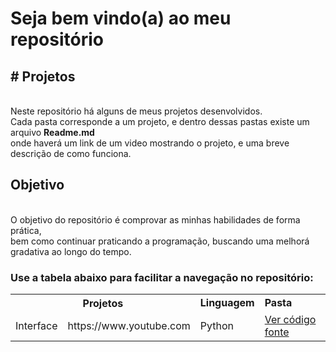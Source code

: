 <h1> Seja bem vindo(a) ao meu repositório </h1>
<h2># Projetos</h2> <br>
Neste repositório há alguns de meus projetos desenvolvidos. <br>
Cada pasta corresponde a um projeto, e dentro dessas pastas existe um arquivo <strong>Readme.md</strong><br>
onde haverá um link de um video mostrando o projeto, e uma breve descrição de como funciona.

<h2>Objetivo</h2><br>
O objetivo do repositório é comprovar as minhas habilidades de forma prática, <br>
bem como continuar praticando a programação, buscando uma melhorá gradativa ao longo do tempo.
<br>

<h3>Use a tabela abaixo para facilitar a navegação no repositório:</h3>
<table>
  <tr>
    <th colspan=2><strong> Projetos</strong></th>
    <td><strong> Linguagem </strong></td>
    <td><strong> Pasta </strong></td>
  </tr>
   <tr>
    <td> Interface</td>
    <td> https://www.youtube.com</td>
    <td> Python</td>
     <td> <a href='https://github.com/merino626/Projetos/tree/main/interface'>Ver código fonte</a></td>
  </tr>


</table>
<!-- <img src='https://user-images.githubusercontent.com/65437607/109531550-cf81b780-7a96-11eb-8fae-270707e279cc.png' alt='tela1'> -->
